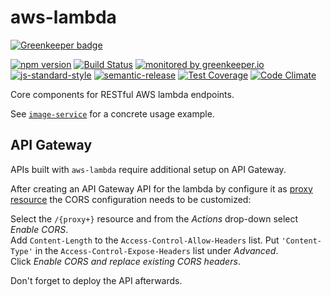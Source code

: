 # aws-lambda

[![Greenkeeper badge](https://badges.greenkeeper.io/RHeactorJS/aws-lambda.svg)](https://greenkeeper.io/)

[![npm version](https://img.shields.io/npm/v/@rheactorjs/aws-lambda.svg)](https://www.npmjs.com/package/@rheactorjs/aws-lambda)
[![Build Status](https://travis-ci.org/RHeactorJS/aws-lambda.svg?branch=master)](https://travis-ci.org/RHeactorJS/aws-lambda)
[![monitored by greenkeeper.io](https://img.shields.io/badge/greenkeeper.io-monitored-brightgreen.svg)](http://greenkeeper.io/) 
[![js-standard-style](https://img.shields.io/badge/code%20style-standard-brightgreen.svg)](http://standardjs.com/)
[![semantic-release](https://img.shields.io/badge/semver-semantic%20release-e10079.svg)](https://github.com/semantic-release/semantic-release)
[![Test Coverage](https://codeclimate.com/github/RHeactorJS/aws-lambda/badges/coverage.svg)](https://codeclimate.com/github/RHeactorJS/aws-lambda/coverage)
[![Code Climate](https://codeclimate.com/github/RHeactorJS/aws-lambda/badges/gpa.svg)](https://codeclimate.com/github/RHeactorJS/aws-lambda)

Core components for RESTful AWS lambda endpoints.

See [`image-service`](https://github.com/RHeactorJS/image-service/blob/master/package.json) for a concrete usage example.

## API Gateway

APIs built with `aws-lambda` require additional setup on API Gateway.

After creating an API Gateway API for the lambda by configure it as [proxy resource](https://docs.aws.amazon.com/console/apigateway/proxy-resource)
the CORS configuration needs to be customized:

Select the `/{proxy+}` resource and from the *Actions* drop-down select *Enable CORS*.  
Add `Content-Length` to the `Access-Control-Allow-Headers` list.
Put `'Content-Type'` in the `Access-Control-Expose-Headers` list under *Advanced*.  
Click *Enable CORS and replace existing CORS headers*.

Don't forget to deploy the API afterwards.
